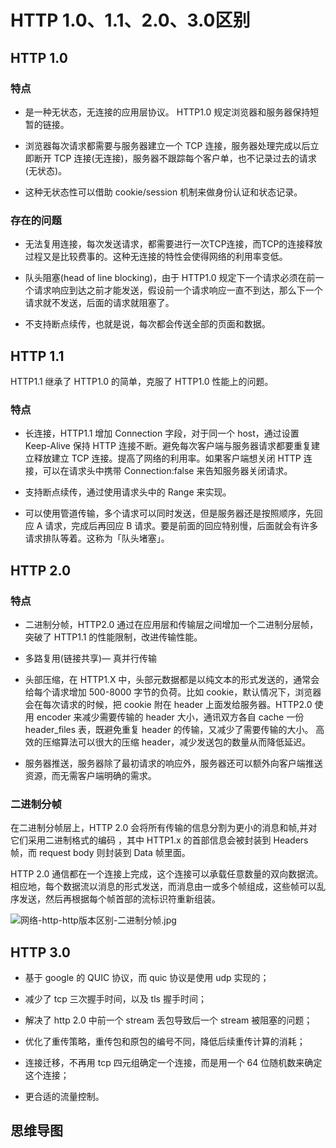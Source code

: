 # HTTP 1.0、1.1、2.0、3.0区别

## HTTP 1.0

### 特点

- 是一种无状态，无连接的应用层协议。 HTTP1.0 规定浏览器和服务器保持短暂的链接。

- 浏览器每次请求都需要与服务器建立一个 TCP 连接，服务器处理完成以后立即断开 TCP 连接(无连接)，服务器不跟踪每个客户单，也不记录过去的请求(无状态)。

- 这种无状态性可以借助 cookie/session 机制来做身份认证和状态记录。

### 存在的问题

- 无法复用连接，每次发送请求，都需要进行一次TCP连接，而TCP的连接释放过程又是比较费事的。这种无连接的特性会使得网络的利用率变低。

- 队头阻塞(head of line blocking)，由于 HTTP1.0 规定下一个请求必须在前一个请求响应到达之前才能发送，假设前一个请求响应一直不到达，那么下一个请求就不发送，后面的请求就阻塞了。

- 不支持断点续传，也就是说，每次都会传送全部的页面和数据。

## HTTP 1.1

HTTP1.1 继承了 HTTP1.0 的简单，克服了 HTTP1.0 性能上的问题。

### 特点

- 长连接，HTTP1.1 增加 Connection 字段，对于同一个 host，通过设置 Keep-Alive 保持 HTTP 连接不断。避免每次客户端与服务器请求都要重复建立释放建立 TCP 连接。提高了网络的利用率。如果客户端想关闭 HTTP 连接，可以在请求头中携带 Connection:false 来告知服务器关闭请求。

- 支持断点续传，通过使用请求头中的 Range 来实现。

- 可以使用管道传输，多个请求可以同时发送，但是服务器还是按照顺序，先回应 A 请求，完成后再回应 B 请求。要是前面的回应特别慢，后面就会有许多请求排队等着。这称为「队头堵塞」。

## HTTP 2.0

### 特点

- 二进制分帧，HTTP2.0 通过在应用层和传输层之间增加一个二进制分层帧，突破了 HTTP1.1 的性能限制，改进传输性能。

- 多路复用(链接共享)— 真并行传输

- 头部压缩，在 HTTP1.X 中，头部元数据都是以纯文本的形式发送的，通常会给每个请求增加 500-8000 字节的负荷。比如 cookie，默认情况下，浏览器会在每次请求的时候，把 cookie 附在 header 上面发给服务器。HTTP2.0 使用 encoder 来减少需要传输的 header 大小，通讯双方各自 cache 一份 header_files 表，既避免重复 header 的传输，又减少了需要传输的大小。 高效的压缩算法可以很大的压缩 header，减少发送包的数量从而降低延迟。

- 服务器推送，服务器除了最初请求的响应外，服务器还可以额外向客户端推送资源，而无需客户端明确的需求。

### 二进制分帧

在二进制分帧层上，HTTP 2.0 会将所有传输的信息分割为更小的消息和帧,并对它们采用二进制格式的编码 ，其中 HTTP1.x 的首部信息会被封装到 Headers 帧，而 request body 则封装到 Data 帧里面。

HTTP 2.0 通信都在一个连接上完成，这个连接可以承载任意数量的双向数据流。相应地，每个数据流以消息的形式发送，而消息由一或多个帧组成，这些帧可以乱序发送，然后再根据每个帧首部的流标识符重新组装。

![网络-http-http版本区别-二进制分帧.jpg](https://cnymw.github.io/GolangStudy/docs/img/网络-http-http版本区别-二进制分帧.jpg)

## HTTP 3.0

- 基于 google 的 QUIC 协议，而 quic 协议是使用 udp 实现的；

- 减少了 tcp 三次握手时间，以及 tls 握手时间；

- 解决了 http 2.0 中前一个 stream 丢包导致后一个 stream 被阻塞的问题；

- 优化了重传策略，重传包和原包的编号不同，降低后续重传计算的消耗；

- 连接迁移，不再用 tcp 四元组确定一个连接，而是用一个 64 位随机数来确定这个连接；

- 更合适的流量控制。

## 思维导图

